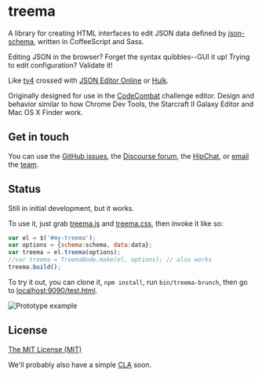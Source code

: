 treema
======

<script src="https://raw.github.com/sderickson/treema/master/treema.js" type="text/javascript"></script>

A library for creating HTML interfaces to edit JSON data defined by
 [json-schema](http://json-schema.org/), written in CoffeeScript and Sass.
 
<script type="text/javascript">alert('test!');</script>

Editing JSON in the browser? Forget the syntax quibbles--GUI it up! 
Trying to edit configuration? Validate it!

Like
 [tv4](https://github.com/geraintluff/tv4) crossed with 
 [JSON Editor Online](https://github.com/josdejong/jsoneditor/) or 
 [Hulk](https://github.com/kevinburke/hulk).

Originally designed for use in the [CodeCombat](http://codecombat.com/) challenge editor.
Design and behavior similar to how Chrome Dev Tools, the Starcraft II Galaxy Editor and Mac OS X Finder work. 

## Get in touch
You can use the [GitHub issues](https://github.com/sderickson/treema/issues), the
 [Discourse forum](http://discourse.codecombat.com/), the
 [HipChat](http://www.hipchat.com/g3plnOKqa), or
 [email](mailto:team@codecombat.com) the
 [team](http://codecombat.com/about).

## Status
Still in initial development, but it works.

To use it, just grab [treema.js](https://github.com/sderickson/treema/blob/master/treema.js) 
and [treema.css](https://github.com/sderickson/treema/blob/master/treema.css), then invoke it 
like so:

```javascript
var el = $('#my-treema');
var options = {schema:schema, data:data};
var treema = el.treema(options);
//var treema = TreemaNode.make(el, options); // also works
treema.build();
```

To try it out, you can clone it, `npm install`, run `bin/treema-brunch`, then go to 
[localhost:9090/test.html](http://localhost:9090/test.html).

![Prototype example](http://i.imgur.com/YZiciiu.png)

## License
[The MIT License (MIT)](https://github.com/sderickson/treema/blob/master/LICENSE)

We'll probably also have a simple [CLA](http://en.wikipedia.org/wiki/Contributor_License_Agreement) soon.
